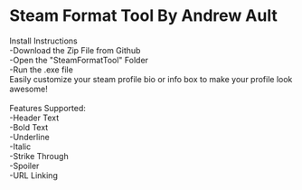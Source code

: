 # Steam Format Tool By Andrew Ault
Install Instructions\
-Download the Zip File from Github\
-Open the "SteamFormatTool" Folder\
-Run the .exe file\
Easily customize your steam profile bio or info box to make your profile look awesome!\
\
Features Supported:\
-Header Text\
-Bold Text\
-Underline\
-Italic\
-Strike Through\
-Spoiler\
-URL Linking
